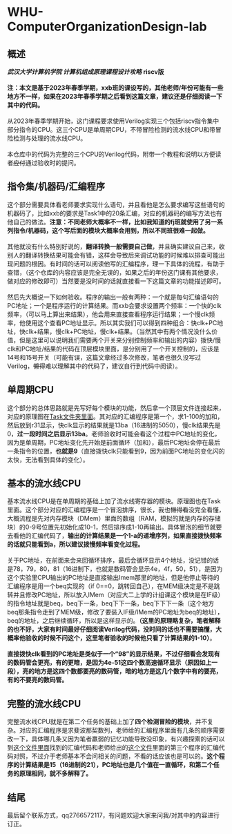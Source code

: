 # WHU-ComputerOrganizationDesign-lab
## 概述
***武汉大学计算机学院 计算机组成原理课程设计攻略***   **riscv版**<br>
<br>
**注：本文是基于2023年春季学期，xxb班的课设写的，其他老师/年份可能有一些地方不一样，如果在2023年春季学期之后看到这篇文章，建议还是仔细阅读一下其中的代码。**<br>
<br>
从2023年春季学期开始，这门课程要求使用Verilog实现三个包括riscv指令集中部分指令的CPU。这三个CPU是单周期CPU，不带冒险检测的流水线CPU和带冒险检测与处理的流水线CPU。<br>
<br>
本仓库中的代码为完整的三个CPU的Verilog代码，附带一个教程和说明以方便读者~~应付~~通过验收时的提问。<br>
## 指令集/机器码/汇编程序
这个部分需要具体看老师要求实现什么语句，并且看他是怎么要求编写这些语句的机器码了，比如xxb的要求是Task1中的20条汇编，对应的机器码的编写方法也有他自己的做法。**注意：不同老师大概率不一样，比如我知道的fj班就使用了另一系列指令/机器码，这个写后面的模块大概率会用到，所以不同班很难一起做。**<br>
<br>
其他就没有什么特别好说的，**翻译转换一般需要自己做**，并且确实建议自己来，收别人的翻译转换结果可能会有错，这样会导致后来调试功能的时候难以排查可能出现问题的根因。有时间的话可以阅读他写的汇编程序，理一下具体的流程，有助于查错，（这个仓库的内容应该是完全无误的，如果之后的年份这门课有其他要求，做对应的修改即可）当然要是没时间的话就直接看一下这篇文章的功能描述即可。<br>
<br>
然后先大概说一下如何验收。程序的输出一般有两种：一个就是每句汇编语句的PC地址；一个是程序运行的计算结果。而xxb会要求设置两个频率：一个快的clk频率，（可以马上算出来结果），他会用来直接查看程序运行结果；一个慢clk频率，他使用这个查看PC地址显示。所以其实我们可以得到四种组合：快clk+PC地址，快clk+结果，慢clk+PC地址，慢clk+结果。（当然其中有两个情况没什么价值，但是这里可以说明我们需要两个开关来分别控制频率和输出的内容）拨快/慢clk和PC地址/结果的代码在顶层模块里面，是分别用了一个开关控制的，应该是14号和15号开关（可能有误，这篇文章经过多次修改，笔者也很久没写过Verilog，~~懒得~~难以理解其中的代码了，建议自行到代码中阅读）。<br>
## 单周期CPU
这个部分的总体思路就是先写好每个模块的功能，然后拿一个顶层文件连接起来，对应的原理图在[Task文件夹里面](https://github.com/bryceyin13/WHU-ComputerOrganizationDesign-lab/blob/main/Task/Task2%20SingleCycleCPU.pdf)。其对应的汇编程序是第一个，求1-100的加和，然后放到r31显示，快clk显示的结果就是13ba（16进制的5050），慢clk结果先是0，**过一段时间之后显示13ba**。老师验收时可能会看这个过程中PC地址的变化，因为是单周期，PC地址变化先开始是前面循环（加和），最后PC地址会停在最后一条指令的位置，**也就是9**（直接拨快clk只能看到9，因为前面PC地址的变化闪的太快，无法看到具体的变化）。
## 基本的流水线CPU
基本流水线CPU是在单周期的基础上加了流水线寄存器的模块。原理图也在Task里面。这个部分对应的汇编程序是一个冒泡排序，很长，我也~~懒得看~~没完全看懂，大概流程是先对内存模块（DMem）里面的数组（RAM，模拟的就是内存的存储块）的0-9号位置先初始化成10-1，然后排序成1-10再输出。具体冒泡的细节就要去看他的汇编代码了，**输出的计算结果是一个1-a的递增序列，如果直接拨快频率的话就只能看到a，所以建议拨慢频率看变化过程。** <br>
<br>
关于PC地址，在前面来会来回循环排序，最后会循环显示4个地址，没记错的话是78，79，80，81（16进制下，也就是数码管会显示4e，4f，50，51），是因为这个实验里CPU输出的PC地址是直接输出Imem那里的地址，但是他停止等待的汇编程序是用一个beq实现的（if 0==0，跳转回自己），在MEM级决定是不是跳转并且修改PC地址，所以放入IMem（对应大二上学的计组课这个模块是在IF级）的指令地址就是beq，beq下一条，beq下下一条，beq下下下一条（这个地方beq那条指令走到了MEM级，修改了要装入IF级/IMem的PC地址为beq的地址），beq的地址，之后继续循环，所以是这样显示的。**（这里的原理略复杂，笔者解释的也不好，大家有时间最好仔细阅读Verilog代码，没时间的话也不需要搞懂，大概率他验收的时候不问这个，这里笔者验收的时候他只看了计算结果的1-10）**。<br>
<br>
**直接拨快clk看到的PC地址是类似于一个“98”的显示结果，不过仔细看会发现有的数码管会更亮，有的更暗，是因为4e-51这四个数高速循环显示（原因如上一段），亮的地方是这四个数都要亮的数码管，暗的地方是这几个数字中有的要亮，有的不要亮的数码管。**<br>
## 完整的流水线CPU
完整流水线CPU就是在第二个任务的基础上加了**四个检测冒险的模块**，并不复杂。对应的汇编程序是求斐波那契数列，老师给的汇编程序里面有几条的顺序需要改一下，具体哪几条又因为笔者羸弱的记忆功能导致没印象，有兴趣探索的话可以到[这个文件里面](https://github.com/bryceyin13/WHU-ComputerOrganizationDesign-lab/blob/main/Final_Pipeline/IMem.v)找到的汇编代码和老师给出的[这个文件](https://github.com/bryceyin13/WHU-ComputerOrganizationDesign-lab/blob/main/Task/Task1%20%E6%8C%87%E4%BB%A4%E7%B3%BB%E7%BB%9F%E4%B8%8E%E9%AA%8C%E8%AF%81%E7%A8%8B%E5%BA%8F%E8%AF%BE%E5%A0%82%E7%94%A8.pdf)里面的第三个程序的汇编代码对照，不过介于老师基本不会问相关的问题，不看的话应该也是可以的。**这个程序的计算结果是15（16进制的21），PC地址也是几个值在一直循环，和第二个任务的原理相同，就不多解释了。**
## 结尾
最后留个联系方式，qq2766572117，有问题欢迎大家来问我/对其中的内容进行订正。
